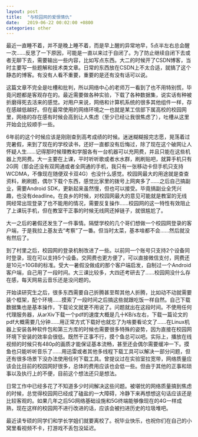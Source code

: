 ```yaml
---
layout: post
title:  "与校园网的爱恨情仇"
date:   2019-06-22 00:02:00 +0800
categories: other
---
```


最近一直睡不着，并不是晚上睡不着，而是早上醒的异常地早，5点半左右总会醒一次……反思了一下原因，可能是一直以来过于自闭了。为了防止继续自闭下去或者无聊下去，需要输出一些内容，比如写点东西。大二的时候开了CSDN博客，当时主要写一些题解和技术类文章。日常的东西放在CSDN上不太合适，就搞了这个静态的博客。有没有人看不重要，重要的是还有没有话可以说。

这篇文章不完全是吐槽和批判，所以网络中心的老师万一看到了也不用特别慌，毕竟问题都是客观存在的。最近需要做各种实验，下载了各种数据集，说实话有种被折磨得死去活来的感觉。对用户来说，网络和计算机系统的很多其他组件一样，存在感越低越好。但在最常使用的网络环境之一也就是某工信部下属高校的校园网里，网络的存在感有时候会高到让人焦虑（至少已经让我很焦虑了），吐槽从这里开始会比较顺手一些。

6年前的这个时候应该是刚刚查到高考成绩的时候。迷迷糊糊报完志愿，晃荡着过完暑假，来到了现在的学校读书，还好一直都没有后悔过，除了现在这个破网让人怀疑人生……记得那时候理教和学服各有一台机器可以充网费，并且只能在这些机器上充网费。大一主要在上课，平时听听歌或者水水群，刷刷贴吧，就算手机只有2G网（那会还没有双网通或者全网通的手机，我只有一张移动卡但手机只支持WCDMA，不像现在随便双卡双4G）也没什么感觉。校园网最大的用途就是查查资料，刷刷题，偶尔下载个东西，感觉比家里的拨号上网爽多了……之后自己搞副业，需要Android SDK，更新起来虽然慢，但也可以接受。毕竟搞副业全凭兴趣，也没有deadline。在良乡的时候，对校园网最大的意见可能就是教室的无线网经常出现登录了也不能用的情况，需要反复操作……校园网的这一特性有效阻止了上课玩手机，但在教室干正事的时候无线网还掉链子，就很尴尬了。

大一之后的暑假还发生了一件事情。隔壁学校的几个哥们想做一个校园网登录的客户端，于是我拉上基友去“考察”了一番。但当时太菜，基本啥都不会……然后就没有然后了。

到了村里之后，校园网的登录机制改进了一些。以前同一个账号只支持2个设备同时登录，现在可以支持5个设备。交网费也更方便了，可以直接微信支付，网费还是10元=10GB的标准。受大一暑假没做成的那个客户端启发，自制过一个Android客户端，自己用了一段时间。大三课比较多，大四还考研去了……校园网没什么存在感，每天网易云音乐还是没问题的。

开始读研究生之后，很多东西需要自己折腾甚至帮其他人折腾，比如动不动就需要装个框架，配个环境……摸索了一段时间之后搞这些就跟吃饭一样自然。自己下载数据集也是基本操作，下载论文就更不用说了。问题就出在这段时间。不使用任何代理服务器，从arXiv下载一个pdf的速度大概是几十KB/s左右，下载一篇论文的pdf大概需要几分钟……用正常方式下载好也就忘了为啥要看论文了……在Linux机器上安装各种软件包和第三方库的时候也需要很多特殊的姿势，因为直接在校园网环境下安装的效率会很低。既然干正事不行，摸个鱼总可以吧。实际上，播放在线视频的时候只有480p的画质才能保证基本流畅，甚至还会偶尔需要缓冲一下。摸鱼也只能听听音乐了……用迅雷或者其他多线程下载工具可以解决一部分问题，但还有很多场景下没办法使用任何下载工具。曾提议过在实验室拉宽带，网络质量应该会比目前的校园网好很多，总体的费用应该也会低一些。但由于其他的正事和琐事以及执行上的不便，目前这个想法还只是想法。

日常工作中已经多花了不知道多少时间解决这些问题。被堪忧的网络质量搞到焦虑的时候，总觉得校园网已经成了磕盐的一大障碍，冷静下来再想想这句话应该还是比较客观的。如果几年之后5G网络基础设施和5G终端能够像现在的4G一样成熟，现在这样的校园网不进行改进的话，应该会被扫进历史的垃圾堆吧。

最近读专硕的同学们和学长学姐们就要离校了。祝毕业快乐，也祝你们在自己的小窝里看视频不卡，打游戏不丢包没延迟。
